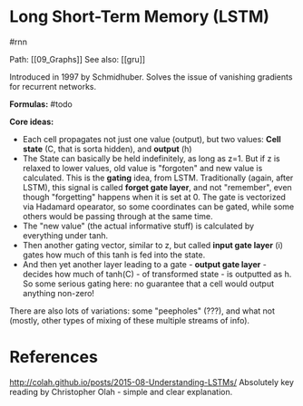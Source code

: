 # Long Short-Term Memory (LSTM)

#rnn

Path: [[09_Graphs]]
See also: [[gru]]

Introduced in 1997 by Schmidhuber. Solves the issue of vanishing gradients for recurrent networks.

**Formulas:**
#todo

**Core ideas:** 
* Each cell propagates not just one value (output), but two values: **Cell state** (C, that is sorta hidden), and **output** (h)
* The State can basically be held indefinitely, as long as z=1. But if  z is relaxed to lower values, old value is "forgoten" and new value is calculated. This is the **gating** idea, from LSTM. Traditionally (again, after LSTM), this signal is called **forget gate layer**, and not "remember", even though "forgetting" happens when it is set at 0. The gate is vectorized via Hadamard opearator, so some coordinates can be gated, while some others would be passing through at the same time.
* The "new value" (the actual informative stuff) is calculated by everything under tanh.
* Then another gating vector, similar to z, but called **input gate layer** (i)  gates how much of this tanh is fed into the state.
* And then yet another layer leading to a gate - **output gate layer** - decides how much of tanh(C) - of transformed state - is outputted as h. So some serious gating here: no guarantee that a cell would output anything non-zero!

There are also lots of variations: some "peepholes" (???), and what not (mostly, other types of mixing of these multiple streams of info).

# References

http://colah.github.io/posts/2015-08-Understanding-LSTMs/
Absolutely key reading by Christopher Olah - simple and clear explanation.